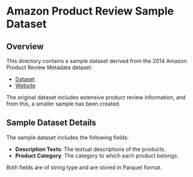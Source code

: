 # Amazon Product Review Sample Dataset

## Overview

This directory contains a sample dataset derived from the 2014 Amazon
Product Review
Metadata dataset:

- [Dataset](http://snap.stanford.edu/data/amazon/productGraph/metadata.json.gz)
- [Website](http://jmcauley.ucsd.edu/data/amazon/links.html)

The original dataset includes extensive product review information,
and from this, a smaller sample has been created.

## Sample Dataset Details

The sample dataset includes the following fields:

- **Description Texts**: The textual descriptions of the products.
- **Product Category**: The category to which each product belongs.

Both fields are of string type and are stored in Parquet format.
